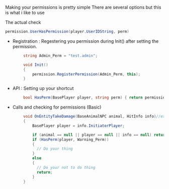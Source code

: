 Making your permissions is pretty simple
There are several options but this is what i like to use

The actual check
```cs
permission.UserHasPermission(player.UserIDString, perm)
```
* Registration : Regestering you permission during Init() after setting the permission.
```cs
        string Admin_Perm = "test.admin";

        void Init()
        {
            permission.RegisterPermission(Admin_Perm, this);
        }
```
* API : Setting up your shortcut
```cs
        bool HasPerm(BasePlayer player, string perm) { return permission.UserHasPermission(player.UserIDString, perm); }
```
* Calls and checking for permissions (Basic)
```cs
        void OnEntityTakeDamage(BaseAnimalNPC animal, HitInfo info)//example hook to see permission and warning notification for animals
        {
            BasePlayer player = info.InitiatorPlayer;

            if (animal == null || player == null || info == null) return;
            if (HasPerm(player, Warning_Perm))
            {
              // Do your thing
            }
            else
            {
              // Do your not to do thing
              return;
            }  
        }
```
